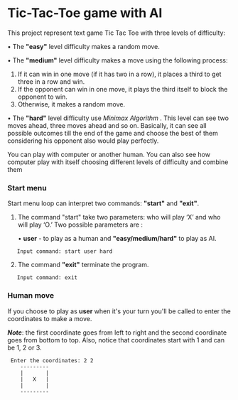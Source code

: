 # **Tic-Tac-Toe game with AI** 

This project represent text game Tic Tac Toe with three levels of difficulty:

 • The **"easy"** level difficulty makes a random move.

 • The **"medium"** level difficulty makes a move using the following process:            
  1. If it can win in one move (if it has two in a row), it places a third to get three in a row and win.
  2. If the opponent can win in one move, it plays the third itself to block the opponent to win.
  3. Otherwise, it makes a random move.
  
 • The **"hard"** level difficulty use _Minimax Algorithm_ . This level can see two moves ahead, three moves ahead and so on. Basically, it can see all possible outcomes till the end of the game and choose the best of them considering his opponent also would play perfectly.
 
 You can play with computer or another human. You can also see how computer play with itself choosing different levels of difficulty and combine them 
 
 ### Start menu
 
 Start menu loop can interpret two commands: **"start"** and **"exit"**.
 
 1. The command "start" take two parameters: who will play ‘X’ and who will play ‘O.’ Two possible parameters are : 
    
    • **user** - to play as a human and **"easy/medium/hard"** to play as AI.
        
```
   Input command: start user hard
```
    
 2. The command **"exit"** terminate the program.
 
``` 
   Input command: exit
 ```
        
### Human move        

If you choose to play as **user**  when it's your turn you'll be called to enter the coordinates to make a move.

***_Note_***: the first coordinate goes from left to right and the second coordinate goes from bottom to top. Also, notice that coordinates start with 1 and can be 1, 2 or 3.
        
     Enter the coordinates: 2 2
        ---------
        |       |
        |   X   |
        |       |
        ---------
 
 
 
 
 

